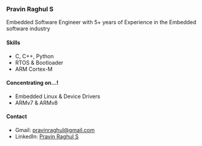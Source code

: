 ### Pravin Raghul S

Embedded Software Engineer with 5+ years of Experience in the Embedded software industry

#### Skills

- C, C++, Python
- RTOS & Bootloader
- ARM Cortex-M

#### Concentrating on...!

- Embedded Linux & Device Drivers
- ARMv7 & ARMv8

#### Contact

- Gmail: pravinraghul@gmail.com
- LinkedIn: [Pravin Raghul S](https://www.linkedin.com/in/pravin-raghul/)
